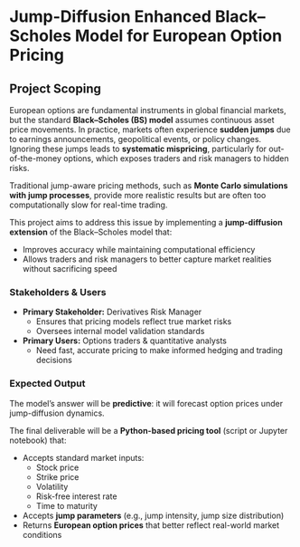 # Jump-Diffusion Enhanced Black–Scholes Model for European Option Pricing  

## Project Scoping  

European options are fundamental instruments in global financial markets, but the standard **Black–Scholes (BS) model** assumes continuous asset price movements. In practice, markets often experience **sudden jumps** due to earnings announcements, geopolitical events, or policy changes. Ignoring these jumps leads to **systematic mispricing**, particularly for out-of-the-money options, which exposes traders and risk managers to hidden risks.  

Traditional jump-aware pricing methods, such as **Monte Carlo simulations with jump processes**, provide more realistic results but are often too computationally slow for real-time trading.  

This project aims to address this issue by implementing a **jump-diffusion extension** of the Black–Scholes model that:  
- Improves accuracy while maintaining computational efficiency  
- Allows traders and risk managers to better capture market realities without sacrificing speed  

### Stakeholders & Users  
- **Primary Stakeholder:** Derivatives Risk Manager  
  - Ensures that pricing models reflect true market risks  
  - Oversees internal model validation standards  
- **Primary Users:** Options traders & quantitative analysts  
  - Need fast, accurate pricing to make informed hedging and trading decisions  

### Expected Output  
The model’s answer will be **predictive**: it will forecast option prices under jump-diffusion dynamics.  

The final deliverable will be a **Python-based pricing tool** (script or Jupyter notebook) that:  
- Accepts standard market inputs:  
  - Stock price  
  - Strike price  
  - Volatility  
  - Risk-free interest rate  
  - Time to maturity  
- Accepts **jump parameters** (e.g., jump intensity, jump size distribution)  
- Returns **European option prices** that better reflect real-world market conditions  

